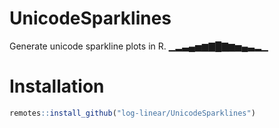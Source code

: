 
# UnicodeSparklines

Generate unicode sparkline plots in R. ▁▂▃▄▅▆▇█▇▆▅▄▃▂▁

# Installation

``` r
remotes::install_github("log-linear/UnicodeSparklines")
```

